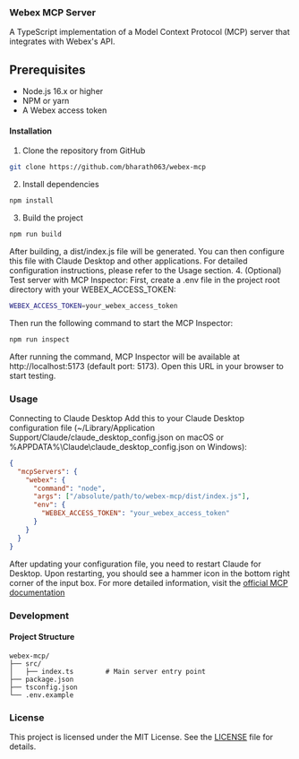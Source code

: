 ### Webex MCP Server

A TypeScript implementation of a Model Context Protocol (MCP) server that integrates with Webex's API.

## Prerequisites

* Node.js 16.x or higher
* NPM or yarn
* A Webex access token

#### Installation
1. Clone the repository from GitHub
``` BASH
git clone https://github.com/bharath063/webex-mcp
```
2. Install dependencies
``` BASH
npm install
```
3. Build the project
``` BASH
npm run build
```
After building, a dist/index.js file will be generated. You can then configure this file with Claude Desktop and other applications. For detailed configuration instructions, please refer to the Usage section.
4. (Optional) Test server with MCP Inspector:
First, create a .env file in the project root directory with your WEBEX_ACCESS_TOKEN:
``` BASH
WEBEX_ACCESS_TOKEN=your_webex_access_token
```
Then run the following command to start the MCP Inspector:

``` BASH
npm run inspect
```
After running the command, MCP Inspector will be available at http://localhost:5173 (default port: 5173). Open this URL in your browser to start testing.

### Usage
Connecting to Claude Desktop
Add this to your Claude Desktop configuration file (~/Library/Application Support/Claude/claude_desktop_config.json on macOS or %APPDATA%\Claude\claude_desktop_config.json on Windows):
``` json
{
  "mcpServers": {
    "webex": {
      "command": "node",
      "args": ["/absolute/path/to/webex-mcp/dist/index.js"],
      "env": {
        "WEBEX_ACCESS_TOKEN": "your_webex_access_token"
      }
    }
  }
}
```
After updating your configuration file, you need to restart Claude for Desktop. Upon restarting, you should see a hammer icon in the bottom right corner of the input box. For more detailed information, visit the [official MCP documentation](https://modelcontextprotocol.io/quickstart/user)

### Development
#### Project Structure
```
webex-mcp/
├── src/
│   ├── index.ts        # Main server entry point
├── package.json
├── tsconfig.json
└── .env.example
```

### License
This project is licensed under the MIT License. See the [LICENSE](LICENSE) file for details.